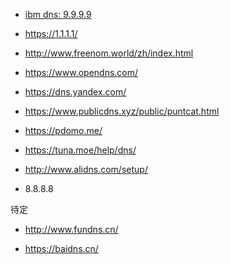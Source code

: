 * [ibm dns: 9.9.9.9](https://quad9.net/)

* https://1.1.1.1/

* http://www.freenom.world/zh/index.html

* https://www.opendns.com/

* https://dns.yandex.com/

* https://www.publicdns.xyz/public/puntcat.html

* https://pdomo.me/

* https://tuna.moe/help/dns/

* http://www.alidns.com/setup/

* 8.8.8.8

待定

* http://www.fundns.cn/

* https://baidns.cn/
